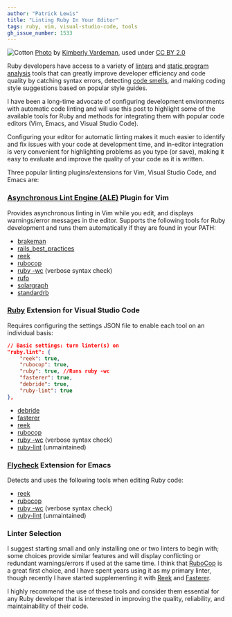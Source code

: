 ```yaml
---
author: "Patrick Lewis"
title: "Linting Ruby In Your Editor"
tags: ruby, vim, visual-studio-code, tools
gh_issue_number: 1533
---
```


<img src="/blog/2019/06/27/linting-ruby-in-your-editor/banner.jpg" alt="Cotton" /> [Photo](https://flic.kr/p/azENYB) by [Kimberly Vardeman](https://www.flickr.com/people/kimberlykv/), used under [CC BY 2.0](https://creativecommons.org/licenses/by/2.0/)

Ruby developers have access to a variety of [linters](https://en.wikipedia.org/wiki/Lint_(software)) and [static program analysis](https://en.wikipedia.org/wiki/Static_program_analysis) tools that can greatly improve developer efficiency and code quality by catching syntax errors, detecting [code smells](https://en.wikipedia.org/wiki/Code_smell), and making coding style suggestions based on popular style guides.

I have been a long-time advocate of configuring development environments with automatic code linting and will use this post to highlight some of the available tools for Ruby and methods for integrating them with popular code editors (Vim, Emacs, and Visual Studio Code).

Configuring your editor for automatic linting makes it much easier to identify and fix issues with your code at development time, and in-editor integration is very convenient for highlighting problems as you type (or save), making it easy to evaluate and improve the quality of your code as it is written.

Three popular linting plugins/extensions for Vim, Visual Studio Code, and Emacs are:

### [Asynchronous Lint Engine (ALE)](https://github.com/w0rp/ale) Plugin for Vim

Provides asynchronous linting in Vim while you edit, and displays warnings/error messages in the editor. Supports the following tools for Ruby development and runs them automatically if they are found in your PATH:

* [brakeman](https://brakemanscanner.org)
* [rails_best_practices](https://github.com/flyerhzm/rails_best_practices)
* [reek](https://github.com/troessner/reek)
* [rubocop](https://github.com/rubocop-hq/rubocop)
* [ruby -wc](https://www.ruby-lang.org/en/) (verbose syntax check)
* [rufo](https://github.com/ruby-formatter/rufo)
* [solargraph](https://solargraph.org)
* [standardrb](https://github.com/testdouble/standard)

### [Ruby](https://marketplace.visualstudio.com/items?itemName=rebornix.Ruby#linters) Extension for Visual Studio Code

Requires configuring the settings JSON file to enable each tool on an individual basis:

```json
// Basic settings: turn linter(s) on
"ruby.lint": {
	"reek": true,
	"rubocop": true,
	"ruby": true, //Runs ruby -wc
	"fasterer": true,
	"debride": true,
	"ruby-lint": true
},
```

* [debride](https://github.com/seattlerb/debride)
* [fasterer](https://github.com/DamirSvrtan/fasterer)
* [reek](https://github.com/troessner/reek)
* [rubocop](https://github.com/rubocop-hq/rubocop)
* [ruby -wc](https://www.ruby-lang.org/en/) (verbose syntax check)
* [ruby-lint](https://gitlab.com/yorickpeterse/ruby-lint) (unmaintained)

### [Flycheck](https://www.flycheck.org/en/latest/) Extension for Emacs

Detects and uses the following tools when editing Ruby code:

* [reek](https://github.com/troessner/reek)
* [rubocop](https://github.com/rubocop-hq/rubocop)
* [ruby -wc](https://www.ruby-lang.org/en/) (verbose syntax check)
* [ruby-lint](https://gitlab.com/yorickpeterse/ruby-lint) (unmaintained)

### Linter Selection

I suggest starting small and only installing one or two linters to begin with; some choices provide similar features and will display conflicting or redundant warnings/errors if used at the same time. I think that [RuboCop](https://github.com/rubocop-hq/rubocop) is a great first choice, and I have spent years using it as my primary linter, though recently I have started supplementing it with [Reek](https://github.com/troessner/reek) and [Fasterer](https://github.com/DamirSvrtan/fasterer).

I highly recommend the use of these tools and consider them essential for any Ruby developer that is interested in improving the quality, reliability, and maintainability of their code.

